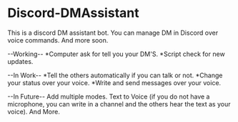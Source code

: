 # Discord-DMAssistant
This is a discord DM assistant bot. You can manage DM in Discord over voice commands. And more soon.

--Working--
*Computer ask for tell you your DM'S.
*Script check for new updates.

--In Work--
*Tell the others automatically if you can talk or not. 
*Change your status over your voice.
*Write and send messages over your voice.

--In Future--
Add multiple modes.
Text to Voice (if you do not have a microphone, you can write in a channel and the others hear the text as your voice).
And More.
